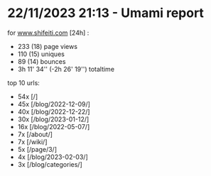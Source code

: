 # 22/11/2023 21:13 - Umami report
for www.shifeiti.com [24h] :

 - 233 (18) page views
 - 110 (15) uniques
 - 89 (14) bounces
 - 3h 11' 34'' (-2h 26' 19'') totaltime


top 10 urls:
 - 54x [/]
 - 45x [/blog/2022-12-09/]
 - 40x [/blog/2022-12-22/]
 - 30x [/blog/2023-01-12/]
 - 16x [/blog/2022-05-07/]
 - 7x [/about/]
 - 7x [/wiki/]
 - 5x [/page/3/]
 - 4x [/blog/2023-02-03/]
 - 3x [/blog/categories/]


